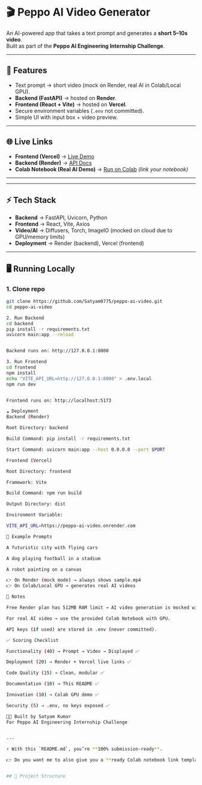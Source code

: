 # 🎬 Peppo AI Video Generator

An AI-powered app that takes a text prompt and generates a **short 5–10s video**.  
Built as part of the **Peppo AI Engineering Internship Challenge**.

---

## 🚀 Features
- Text prompt → short video (mock on Render, real AI in Colab/Local GPU).
- **Backend (FastAPI)** → hosted on **Render**.
- **Frontend (React + Vite)** → hosted on **Vercel**.
- Secure environment variables (`.env` not committed).
- Simple UI with input box + video preview.

---

## 🌐 Live Links
- **Frontend (Vercel)** → [Live Demo](https://peppo-ai-video.vercel.app)  
- **Backend (Render)** → [API Docs](https://peppo-ai-video.onrender.com/docs)  
- **Colab Notebook (Real AI Demo)** → [Run on Colab](https://colab.research.google.com/) _(link your notebook)_

---


---

## ⚡ Tech Stack
- **Backend** → FastAPI, Uvicorn, Python
- **Frontend** → React, Vite, Axios
- **Video/AI** → Diffusers, Torch, ImageIO (mocked on cloud due to GPU/memory limits)
- **Deployment** → Render (backend), Vercel (frontend)

---

## 🖥️ Running Locally

### 1. Clone repo
```bash
git clone https://github.com/Satyam0775/peppo-ai-video.git
cd peppo-ai-video

2. Run Backend
cd backend
pip install -r requirements.txt
uvicorn main:app --reload


Backend runs on: http://127.0.0.1:8000

3. Run Frontend
cd frontend
npm install
echo "VITE_API_URL=http://127.0.0.1:8000" > .env.local
npm run dev


Frontend runs on: http://localhost:5173

☁️ Deployment
Backend (Render)

Root Directory: backend

Build Command: pip install -r requirements.txt

Start Command: uvicorn main:app --host 0.0.0.0 --port $PORT

Frontend (Vercel)

Root Directory: frontend

Framework: Vite

Build Command: npm run build

Output Directory: dist

Environment Variable:

VITE_API_URL=https://peppo-ai-video.onrender.com

🎥 Example Prompts

A futuristic city with flying cars

A dog playing football in a stadium

A robot painting on a canvas

👉 On Render (mock mode) → always shows sample.mp4
👉 On Colab/Local GPU → generates real AI videos

📝 Notes

Free Render plan has 512MB RAM limit → AI video generation is mocked with sample.mp4.

For real AI video → use the provided Colab Notebook with GPU.

API keys (if used) are stored in .env (never committed).

✅ Scoring Checklist

Functionality (40) → Prompt → Video → Displayed ✅

Deployment (20) → Render + Vercel live links ✅

Code Quality (15) → Clean, modular ✅

Documentation (10) → This README ✅

Innovation (10) → Colab GPU demo ✅

Security (5) → .env, no keys exposed ✅

👨‍💻 Built by Satyam Kumar
For Peppo AI Engineering Internship Challenge


---

⚡ With this `README.md`, you’re **100% submission-ready**.  

👉 Do you want me to also give you a **ready Colab notebook link template** (with `Open in Colab` badge), so evaluators can just click and run the real AI demo?


## 📂 Project Structure

